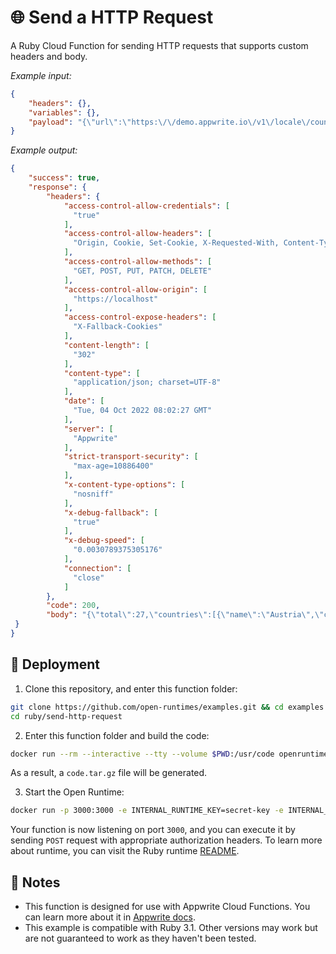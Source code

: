 # 🌐 Send a HTTP Request

A Ruby Cloud Function for sending HTTP requests that supports custom headers and body.

_Example input:_

```json
{
    "headers": {},
    "variables": {},
    "payload": "{\"url\":\"https:\/\/demo.appwrite.io\/v1\/locale\/countries\/eu\",\"method\":\"GET\",\"headers\":{\"x-client-version\":\"1.0.0\"},\"body\":\"\"}"
}
```

_Example output:_

```json
{
    "success": true,
    "response": {
        "headers": {
            "access-control-allow-credentials": [
              "true"
            ],
            "access-control-allow-headers": [
              "Origin, Cookie, Set-Cookie, X-Requested-With, Content-Type, Access-Control-Allow-Origin, Access-Control-Request-Headers, Accept, X-Appwrite-Project, X-Appwrite-Key, X-Appwrite-Locale, X-Appwrite-Mode, X-Appwrite-JWT, X-Appwrite-Response-Format, X-SDK-Version, X-SDK-Name, X-SDK-Language, X-SDK-Platform, X-Appwrite-ID, Content-Range, Range, Cache-Control, Expires, Pragma"
            ],
            "access-control-allow-methods": [
              "GET, POST, PUT, PATCH, DELETE"
            ],
            "access-control-allow-origin": [
              "https://localhost"
            ],
            "access-control-expose-headers": [
              "X-Fallback-Cookies"
            ],
            "content-length": [
              "302"
            ],
            "content-type": [
              "application/json; charset=UTF-8"
            ],
            "date": [
              "Tue, 04 Oct 2022 08:02:27 GMT"
            ],
            "server": [
              "Appwrite"
            ],
            "strict-transport-security": [
              "max-age=10886400"
            ],
            "x-content-type-options": [
              "nosniff"
            ],
            "x-debug-fallback": [
              "true"
            ],
            "x-debug-speed": [
              "0.0030789375305176"
            ],
            "connection": [
              "close"
            ]
        },
        "code": 200,
        "body": "{\"total\":27,\"countries\":[{\"name\":\"Austria\",\"code\":\"AT\"},{\"name\":\"Belgium\",\"code\":\"BE\"},{\"name\":\"Bulgaria\",\"code\":\"BG\"},{\"name\":\"Croatia\",\"code\":\"HR\"},{\"name\":\"Cyprus\",\"code\":\"CY\"},{\"name\":\"Czechia\",\"code\":\"CZ\"},{\"name\":\"Denmark\",\"code\":\"DK\"},{\"name\":\"Estonia\",\"code\":\"EE\"},{\"name\":\"Finland\",\"code\":\"FI\"},{\"name\":\"France\",\"code\":\"FR\"},{\"name\":\"Germany\",\"code\":\"DE\"},{\"name\":\"Greece\",\"code\":\"GR\"},{\"name\":\"Hungary\",\"code\":\"HU\"},{\"name\":\"Ireland\",\"code\":\"IE\"},{\"name\":\"Italy\",\"code\":\"IT\"},{\"name\":\"Latvia\",\"code\":\"LV\"},{\"name\":\"Lithuania\",\"code\":\"LT\"},{\"name\":\"Luxembourg\",\"code\":\"LU\"},{\"name\":\"Malta\",\"code\":\"MT\"},{\"name\":\"Netherlands\",\"code\":\"NL\"},{\"name\":\"Poland\",\"code\":\"PL\"},{\"name\":\"Portugal\",\"code\":\"PT\"},{\"name\":\"Romania\",\"code\":\"RO\"},{\"name\":\"Slovakia\",\"code\":\"SK\"},{\"name\":\"Slovenia\",\"code\":\"SI\"},{\"name\":\"Spain\",\"code\":\"ES\"},{\"name\":\"Sweden\",\"code\":\"SE\"}]}"
 }
}
```

## 🚀 Deployment

1. Clone this repository, and enter this function folder:

```bash
git clone https://github.com/open-runtimes/examples.git && cd examples
cd ruby/send-http-request
```

2. Enter this function folder and build the code:

```bash
docker run --rm --interactive --tty --volume $PWD:/usr/code openruntimes/ruby:v2-3.1 sh /usr/local/src/build.sh
```

As a result, a `code.tar.gz` file will be generated.

3. Start the Open Runtime:

```bash
docker run -p 3000:3000 -e INTERNAL_RUNTIME_KEY=secret-key -e INTERNAL_RUNTIME_ENTRYPOINT=index.rb --rm --interactive --tty --volume $PWD/code.tar.gz:/tmp/code.tar.gz:ro openruntimes/ruby:v2-3.1 sh /usr/local/src/start.sh
```

Your function is now listening on port `3000`, and you can execute it by sending `POST` request with appropriate authorization headers. To learn more about runtime, you can visit the Ruby runtime [README](https://github.com/open-runtimes/open-runtimes/tree/main/runtimes/ruby-3.1).

## 📝 Notes

- This function is designed for use with Appwrite Cloud Functions. You can learn more about it in [Appwrite docs](https://appwrite.io/docs/functions).
- This example is compatible with Ruby 3.1. Other versions may work but are not guaranteed to work as they haven't been tested.
